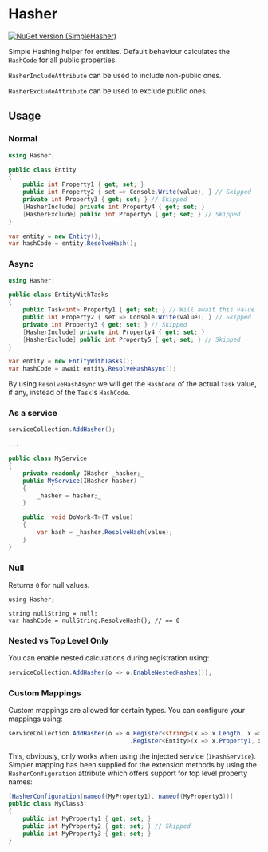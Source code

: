 # Hasher

[![NuGet version (SimpleHasher)](https://img.shields.io/nuget/v/SimpleHasher?logo=nuget)](https://www.nuget.org/packages/SimpleHasher/)


Simple Hashing helper for entities. Default behaviour calculates the `HashCode` for all public properties.

`HasherIncludeAttribute` can be used to include non-public ones.

`HasherExcludeAttribute` can be used to exclude public ones.

## Usage

### Normal

```csharp
using Hasher;

public class Entity 
{
    public int Property1 { get; set; }
    public int Property2 { set => Console.Write(value); } // Skipped
    private int Property3 { get; set; } // Skipped
    [HasherInclude] private int Property4 { get; set; }
    [HasherExclude] public int Property5 { get; set; } // Skipped
}

var entity = new Entity();
var hashCode = entity.ResolveHash();
```

### Async

```csharp
using Hasher;

public class EntityWithTasks
{
    public Task<int> Property1 { get; set; } // Will await this value
    public int Property2 { set => Console.Write(value); } // Skipped
    private int Property3 { get; set; } // Skipped
    [HasherInclude] private int Property4 { get; set; }
    [HasherExclude] public int Property5 { get; set; } // Skipped
}

var entity = new EntityWithTasks();
var hashCode = await entity.ResolveHashAsync();
```

By using `ResolveHashAsync` we will get the `HashCode` of the actual `Task` value, if any, instead of the `Task`'s `HashCode`.

### As a service

```csharp
serviceCollection.AddHasher();

...

public class MyService
{
    private readonly IHasher _hasher;_
    public MyService(IHasher hasher)
    {
        _hasher = hasher;_
    }

    public  void DoWork<T>(T value)
    {
        var hash = _hasher.ResolveHash(value);
    }
}
```

### Null

Returns `0` for null values.

```
using Hasher;

string nullString = null;
var hashCode = nullString.ResolveHash(); // == 0
```

### Nested vs Top Level Only

You can enable nested calculations during registration using:

```csharp
serviceCollection.AddHasher(o => o.EnableNestedHashes());
```


### Custom Mappings

Custom mappings are allowed for certain types. You can configure your mappings using:

```csharp
serviceCollection.AddHasher(o => o.Register<string>(x => x.Length, x => x.Count(s => s == 's'), x => x.Count(s => s == 'd'))
                                  .Register<Entity>(x => x.Property1, x => x.Property2));
```

This, obviously, only works when using the injected service (`IHashService`). Simpler mapping has been supplied for the extension methods by using the `HasherConfiguration` attribute which offers support for top level property names:

```csharp
[HasherConfiguration(nameof(MyProperty1), nameof(MyProperty3))]
public class MyClass3
{
    public int MyProperty1 { get; set; }
    public int MyProperty2 { get; set; } // Skipped
    public int MyProperty3 { get; set; }
}
```